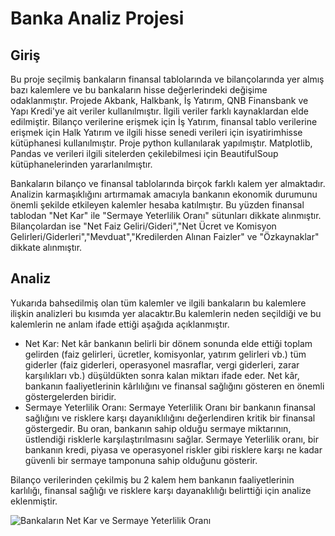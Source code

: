 # Banka Analiz Projesi
## Giriş
Bu proje seçilmiş bankaların finansal tablolarında ve bilançolarında yer almış bazı kalemlere ve bu bankaların hisse değerlerindeki değişime odaklanmıştır. Projede Akbank, Halkbank, İş Yatırım, QNB Finansbank ve Yapı Kredi'ye ait veriler kullanılmıştır. İlgili veriler farklı kaynaklardan elde edilmiştir. Bilanço verilerine erişmek için İş Yatırım, finansal tablo verilerine erişmek için Halk Yatırım ve ilgili hisse senedi verileri için isyatirimhisse kütüphanesi kullanılmıştır. Proje python kullanılarak yapılmıştır. Matplotlib, Pandas ve verileri ilgili sitelerden çekilebilmesi için BeautifulSoup kütüphanelerinden yararlanılmıştır.

Bankaların bilanço ve finansal tablolarında birçok farklı kalem yer almaktadır. Analizin karmaşıklığını artırmamak amacıyla bankanın ekonomik durumunu önemli şekilde etkileyen kalemler hesaba katılmıştır. Bu yüzden finansal tablodan "Net Kar" ile "Sermaye Yeterlilik Oranı" sütunları dikkate alınmıştır. Bilançolardan ise "Net Faiz Geliri/Gideri","Net Ücret ve Komisyon Gelirleri/Giderleri","Mevduat","Kredilerden Alınan Faizler" ve "Özkaynaklar" dikkate alınmıştır.

## Analiz
Yukarıda bahsedilmiş olan tüm kalemler ve ilgili bankaların bu kalemlere ilişkin analizleri bu kısımda yer alacaktır.Bu kalemlerin neden seçildiği ve bu kalemlerin ne anlam ifade ettiği aşağıda açıklanmıştır.

- Net Kar: Net kâr bankanın belirli bir dönem sonunda elde ettiği toplam gelirden (faiz gelirleri, ücretler, komisyonlar, yatırım gelirleri vb.) tüm giderler (faiz giderleri, operasyonel masraflar, vergi giderleri, zarar karşılıkları vb.) düşüldükten sonra kalan miktarı ifade eder. Net kâr, bankanın faaliyetlerinin kârlılığını ve finansal sağlığını gösteren en önemli göstergelerden biridir.
- Sermaye Yeterlilik Oranı: Sermaye Yeterlilik Oranı  bir bankanın finansal sağlığını ve risklere karşı dayanıklılığını değerlendiren kritik bir finansal göstergedir. Bu oran, bankanın sahip olduğu sermaye miktarının, üstlendiği risklerle karşılaştırılmasını sağlar. Sermaye Yeterlilik oranı, bir bankanın kredi, piyasa ve operasyonel riskler gibi risklere karşı ne kadar güvenli bir sermaye tamponuna sahip olduğunu gösterir.

Bilanço verilerinden çekilmiş bu 2 kalem hem bankanın faaliyetlerinin karlılığı, finansal sağlığı ve risklere karşı dayanaklılığı belirttiği için analize eklenmiştir.

![Bankaların Net Kar ve Sermaye Yeterlilik Oranı](BANKA_ANALIZ/finansal_tablo_veri_çekme.ipynbassets\bilanço_akbank.png)














